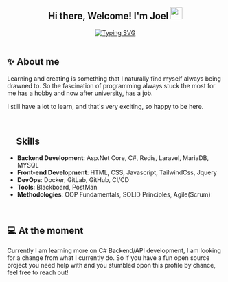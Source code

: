 
<h2 align="center">
  Hi there, Welcome! I'm Joel
  <img src="https://media.giphy.com/media/hvRJCLFzcasrR4ia7z/giphy.gif" width="28">
</h2>
<div align="center">
  <a href="https://git.io/typing-svg">
    <img src="https://readme-typing-svg.demolab.com?font=Fira+Code&duration=3500&pause=2500&color=FB8500&center=true&vCenter=true&width=435&lines=Full-Stack+Developer;2+Years+of+Experience;Always+eagered+to+learn" alt="Typing SVG" />
  </a>
</div>
 
<br/>

## ✨ About me 
<p>
  Learning and creating is something that I naturally find myself always being drawned to.
  So the fascination of programming always stuck the most for me has a hobby and now after university, has a job.

  I still have a lot to learn, and that's very exciting, so happy to be here.
</p>

<br/>

<h2>
  <img src = "https://media2.giphy.com/media/QssGEmpkyEOhBCb7e1/giphy.gif?cid=ecf05e47a0n3gi1bfqntqmob8g9aid1oyj2wr3ds3mg700bl&rid=giphy.gif" width = 16px>
  Skills
</h2>

- **Backend Development**: Asp.Net Core, C#, Redis, Laravel, MariaDB, MYSQL
- **Front-end Development**: HTML, CSS, Javascript, TailwindCss, Jquery
- **DevOps**: Docker, GitLab, GitHub, CI/CD
- **Tools**: Blackboard, PostMan
- **Methodologies**: OOP Fundamentals, SOLID Principles, Agile(Scrum)

<br/>

## 💻 At the moment 
 Currently I am learning more on C# Backend/API development, I am looking for a change from what I currently do.
 So if you have a fun open source project you need help with and you stumbled opon this profile by chance, feel free to reach out! 

